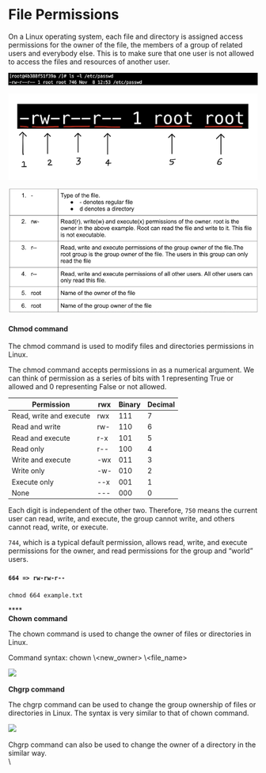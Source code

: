 # File Permissions

On a Linux operating system, each file and directory is assigned access permissions for the owner of the file, the members of a group of related users and everybody else. This is to make sure that one user is not allowed to access the files and resources of another user.

![](<../../.gitbook/assets/image (3).png>)

![](<../../.gitbook/assets/image (6).png>)

![](<../../.gitbook/assets/image (5).png>)

#### Chmod command <a href="#chmod-command" id="chmod-command"></a>

The chmod command is used to modify files and directories permissions in Linux.

The chmod command accepts permissions in as a numerical argument. We can think of permission as a series of bits with 1 representing True or allowed and 0 representing False or not allowed.

| Permission              | rwx | Binary | Decimal |
| ----------------------- | --- | ------ | ------- |
| Read, write and execute | rwx | 111    | 7       |
| Read and write          | rw- | 110    | 6       |
| Read and execute        | r-x | 101    | 5       |
| Read only               | r-- | 100    | 4       |
| Write and execute       | -wx | 011    | 3       |
| Write only              | -w- | 010    | 2       |
| Execute only            | --x | 001    | 1       |
| None                    | --- | 000    | 0       |

Each digit is independent of the other two. Therefore, `750` means the current user can read, write, and execute, the group cannot write, and others cannot read, write, or execute.

`744`, which is a typical default permission, allows read, write, and execute permissions for the owner, and read permissions for the group and “world” users.

#### `664 => rw-rw-r--` <a href="#chmod-664-rw-rw-r" id="chmod-664-rw-rw-r"></a>

```
chmod 664 example.txt
```

****\
**Chown command**

The chown command is used to change the owner of files or directories in Linux.

Command syntax: chown \\\<new\_owner> \\\<file\_name>

![](https://linkedin.github.io/school-of-sre/level101/linux\_basics/images/linux/admin/image6.png)

**Chgrp command**

The chgrp command can be used to change the group ownership of files or directories in Linux. The syntax is very similar to that of chown command.

![](https://linkedin.github.io/school-of-sre/level101/linux\_basics/images/linux/admin/image27.png)

Chgrp command can also be used to change the owner of a directory in the similar way.\
\
